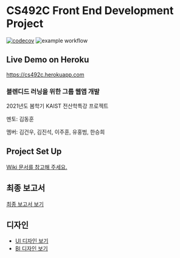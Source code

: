# CS492C Front End Development Project

[![codecov](https://codecov.io/gh/2021-fall-cs492c-team-10/monorepo/branch/main/graph/badge.svg)](https://codecov.io/gh/2021-fall-cs492c-team-10/monorepo) ![example workflow](https://github.com/2021-fall-cs492c-team-10/monorepo/actions/workflows/node.yml/badge.svg)


## Live Demo on Heroku

https://cs492c.herokuapp.com


### **블렌디드 러닝을 위한 그룹 웹앱 개발**
2021년도 봄학기 KAIST 전산학특강 프로젝트

멘토: 김동훈

멤버: 김건우, 김진석, 이주훈, 유홍범, 한승희

## Project Set Up
[Wiki 문서를 참고해 주세요.](https://github.com/2021-fall-cs492c-team-10/monorepo/wiki/%EB%A0%88%ED%8F%AC-%EC%84%B8%ED%8C%85)


## 최종 보고서
[최종 보고서 보기](https://2021-fall-cs492c-team-10.github.io/report/)


## 디자인
* [UI 디자인 보기](https://www.figma.com/file/Y4GVrTepriDoMHRtV1giG8/Frontend-Project-Design-Proposal-Draft?node-id=11%3A347)
* [BI 디자인 보기](https://www.figma.com/file/jQzWRZbxG54zUd1U2ZEcbJ/Logo-(Final)?node-id=1%3A1811)

